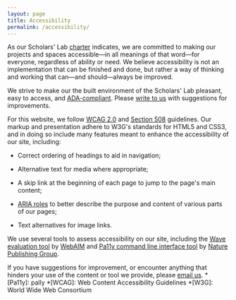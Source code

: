 ```yaml
---
layout: page
title: Accessibility
permalink: /accessibility/
---
```


As our Scholars' Lab [charter](/charter) indicates, we are committed to making our projects and spaces accessible—in all meanings of that word—for everyone, regardless of ability or need. We believe accessibility is not an implementation that can be finished and done, but rather a way of thinking and working that can—and should—always be improved.

We strive to make our the built environment of the Scholars' Lab pleasant, easy to access, and [ADA-compliant](http://www.ada.gov/). Please [write to us](mailto:scholarslab@virginia.edu) with suggestions for improvements.

For this website, we follow [WCAG 2.0](http://www.w3.org/WAI/WCAG20/quickref/) and [Section 508](http://www.section508.gov/) guidelines. Our markup and presentation adhere to W3G's standards for HTML5 and CSS3, and in doing so include many features meant to enhance the accessibility of our site, including:



	
  * Correct ordering of headings to aid in navigation;

	
  * Alternative text for media where appropriate;

	
  * A skip link at the beginning of each page to jump to the page's main content;

	
  * [ARIA roles](http://www.w3.org/TR/wai-aria/roles) to better describe the purpose and content of various parts of our pages;

	
  * Text alternatives for image links.


We use several tools to assess accessibility on our site, including the [Wave evaluation tool](http://wave.webaim.org/) by [WebAIM](http://webaim.org) and [Pa11y command line interface tool](http://pa11y.org/) by [Nature Publishing Group](https://github.com/nature).

If you have suggestions for improvement, or encounter anything that hinders your use of the content or tool we provide, please [email us](mailto:scholarslab@virginia.edu).
  *[Pa11y]: pally
  *[WCAG]: Web Content Accessibility Guidelines
  *[W3G]: World Wide Web Consortium
